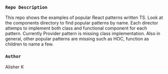 

### `Repo Description`

This repo shows the examples of popular React patterns written TS. Look at the 
components directory to find popular patterns by name. Each director attemps 
to implement both class and functional component for each pattern. Currently Provider pattern is missing class implementation. Also in general, other popular patterns are missing such as HOC, function as children to name a few.  

### `Author`
Alisher K


